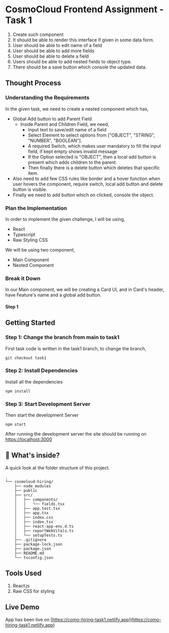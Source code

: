 # CosmoCloud Frontend Assignment - Task 1

1. Create such component
2. It should be able to render this interface if given in some data form.
3. User should be able to edit name of a field
4. User should be able to add more fields
5. User should be able to delete a field
6. Users should be able to add nested fields to object type.
7. There should be a save button which console the updated data.

## Thought Process
### Understanding the Requirements

In the given task, we need to create a nested component which has,

* Global Add button to add Parent Field
    * Inside Parent and Children Field, we need,
        * Input text to save/edit name of a field
        * Select Element to select options from ["OBJECT", "STRING", "NUMBER", "BOOLEAN"].
        * A required Switch, which makes user mandatory to fill the input field, if kept empty shows invalid message
        * If the Option selected is "OBJECT", then a local add button is present which adds children to the parent.
        * Then finally there is a delete button which deletes that specific item.
* Also need to add few CSS rules like border and a hover function when user hovers the component, require switch, local add button and delete button is visible.
* Finally we need to add button which on clicked, console the object.

### Plan the Implementation

In order to implement the given challenge, I will be using,

* React
* Typescript
* Raw Styling CSS

We will be using two component, 

* Main Component
* Nested Component

### Break it Down

In our Main component, we will be creating a Card UI, and in Card's header, have Feature's name and a global add button.

#### Step 1


## Getting Started

### Step 1: Change the branch from main to task1

First task code is written in the task1 branch, to change the branch,

```
git checkout task1
```

### Step 2: Install Dependencies

Install all the dependencies

```
npm install
```

### Step 3: Start Development Server

Then start the development Server

```
npm start
```
After running the development server the site should be running on [https://localhost:3000](https://localhost:3000)

## :open_file_folder: What's inside?

A quick look at the folder structure of this project.

```
.
└── cosmoloud-hiring/
    ├── node_modules
    ├── public
    ├── src/
    │   ├── components/
    │   │   └── fields.tsx
    │   ├── app.test.tsx
    │   ├── app.tsx
    │   ├── index.css
    │   ├── index.tsx
    │   ├── react-app-env.d.ts
    │   ├── reportWebVitals.ts
    │   └── setupTests.ts
    ├── .gitignore
    ├── package-lock.json
    ├── package.json
    ├── README.md
    └── tsconfig.json
```

## Tools Used

1. React.js
2. Raw CSS for styling

## Live Demo

App has been live on [https://como-hiring-task1.netlify.app](https://como-hiring-task1.netlify.app)